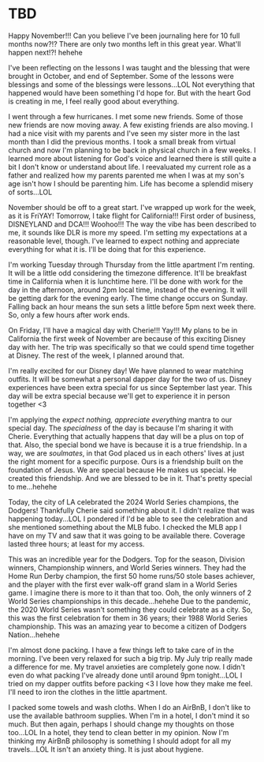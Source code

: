 # TBD

Happy November!!! Can you believe I've been journaling here for 10 full months now?!? There are only two months left in this great year. What'll happen next!?! hehehe

I've been reflecting on the lessons I was taught and the blessing that were brought in October, and end of September. Some of the lessons were blessings and some of the blessings were lessons...LOL Not everything that happened would have been something I'd hope for. But with the heart God is creating in me, I feel really good about everything.

I went through a few hurricanes. I met some new friends. Some of those new friends are now moving away. A few existing friends are also moving. I had a nice visit with my parents and I've seen my sister more in the last month than I did the previous months. I took a small break from virtual church and now I'm planning to be back in physical church in a few weeks. I learned more about listening for God's voice and learned there is still quite a bit I don't know or understand about life. I reevaluated my current role as a father and realized how my parents parented me when I was at my son's age isn't how I should be parenting him. Life has become a splendid misery of sorts...LOL

November should be off to a great start. I've wrapped up work for the week, as it is FriYAY! Tomorrow, I take flight for California!!! First order of business, DISNEYLAND and DCA!!! Woohoo!!! The way the vibe has been described to me, it sounds like DLR is more my speed. I'm setting my expectations at a reasonable level, though. I've learned to expect nothing and appreciate everything for what it is. I'll be doing that for this experience.

I'm working Tuesday through Thursday from the little apartment I'm renting. It will be a little odd considering the timezone difference. It'll be breakfast time in California when it is lunchtime here. I'll be done with work for the day in the afternoon, around 2pm local time, instead of the evening. It will be getting dark for the evening early. The time change occurs on Sunday. Falling back an hour means the sun sets a little before 5pm next week there. So, only a few hours after work ends.

On Friday, I'll have a magical day with Cherie!!! Yay!!! My plans to be in California the first week of November are because of this exciting Disney day with her. The trip was specifically so that we could spend time together at Disney. The rest of the week, I planned around that.

I'm really excited for our Disney day! We have planned to wear matching outfits. It will be somewhat a personal dapper day for the two of us. Disney experiences have been extra special for us since September last year. This day will be extra special because we'll get to experience it in person together <3

I'm applying the *expect nothing, appreciate everything* mantra to our special day. The *specialness* of the day is because I'm sharing it with Cherie. Everything that actually happens that day will be a plus on top of that. Also, the special bond we have is because it is a true friendship. In a way, we are *soulmates*, in that God placed us in each others' lives at just the right moment for a specific purpose. Ours is a friendship built on the foundation of Jesus. We are special because He makes us special. He created this friendship. And we are blessed to be in it. That's pretty special to me...hehehe

Today, the city of LA celebrated the 2024 World Series champions, the Dodgers! Thankfully Cherie said something about it. I didn't realize that was happening today...LOL I pondered if I'd be able to see the celebration and she mentioned something about the MLB fubo. I checked the MLB app I have on my TV and saw that it was going to be available there. Coverage lasted three hours; at least for my access.

This was an incredible year for the Dodgers. Top for the season, Division winners, Championship winners, and World Series winners. They had the Home Run Derby champion, the first 50 home runs/50 stole bases achiever, and the player with the first ever walk-off grand slam in a World Series game. I imagine there is more to it than that too. Ooh, the only winners of 2 World Series championships in this decade...hehehe Due to the pandemic, the 2020 World Series wasn't something they could celebrate as a city. So, this was the first celebration for them in 36 years; their 1988 World Series championship. This was an amazing year to become a citizen of Dodgers Nation...hehehe

I'm almost done packing. I have a few things left to take care of in the morning. I've been very relaxed for such a big trip. My July trip really made a difference for me. My travel anxieties are completely gone now. I didn't even do what packing I've already done until around 9pm tonight...LOL I tried on my dapper outfits before packing <3 I love how they make me feel. I'll need to iron the clothes in the little apartment.

I packed some towels and wash cloths. When I do an AirBnB, I don't like to use the available bathroom supplies. When I'm in a hotel, I don't mind it so much. But then again, perhaps I should change my thoughts on those too...LOL In a hotel, they tend to clean better in my opinion. Now I'm thinking my AirBnB philosophy is something I should adopt for all my travels...LOL It isn't an anxiety thing. It is just about hygiene.

